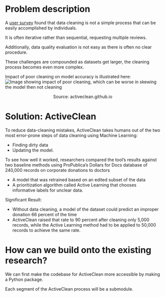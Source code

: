 # Problem description

A [user survey](https://activeclean.github.io/files/hilda-2016.pdf) found that 
data cleaning is not a simple process that can be easily accomplished by individuals. 

It is often iterative rather than sequential, requesting multiple reviews.

Additionally, data quality evaluation is not easy as there is often no clear 
procedure. 

These challenges are compounded as datasets get larger, 
the cleaning process becomes even more complex.

Impact of poor cleaning on model accuracy is illustrated here:
![Image showing impact of poor cleaning, 
which can be worse in skewing the model then not cleaning](Images/ImpactOfPoorCleaning.png)
<p align="center">
Source: activeclean.github.io
</p>

# Solution: ActiveClean

To reduce data-cleaning mistakes, ActiveClean takes humans out of the two most error-prone steps
of data cleaning using Machine Learning: 
* Finding dirty data
* Updating the model. 

To see how well it worked, researchers compared the tool’s results against two 
baseline methods using ProPublica’s Dollars for Docs database of 240,000 records on corporate donations to doctors
* A model that was retrained based on an edited subset of the data
* A prioritization algorithm called Active Learning that chooses informative labels for unclear data.

Significant Result:
* Without data cleaning, a model of the dataset could predict an improper donation 
66 percent of the time
* ActiveClean raised that rate to 90 percent after cleaning only 5,000 records, 
while the Active Learning method had to be applied to 50,000 records to achieve the same rate.


# How can we build onto the existing research?

We can first make the codebase for ActiveClean more accessible by making a Python package.

Each segment of the ActiveClean process will be a submodule.